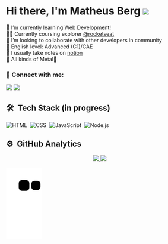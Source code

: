 # Hi there, I'm Matheus Berg <img src="https://media.giphy.com/media/hvRJCLFzcasrR4ia7z/giphy.gif" height="30px">
🌱 I’m currently learning Web Development!
</br>👨‍🚀 Currently coursing explorer <a href="https://github.com/Rocketseat" target="_blank">@rocketseat</a>
</br>👯 I’m looking to collaborate with other developers in community
</br>🦜 English level: Advanced (C1)/CAE
</br>📔 I usually take notes on <a href="https://notion.so/" target="_blank">notion</a>
</br>🎵 All kinds of Metal🤘 

### 💬 Connect with me:
<a href="https://www.linkedin.com/in/matheus-berg-847b55161/" target="_blank"><img src="https://img.shields.io/badge/-LinkedIn-%230077B5?style=for-the-badge&logo=linkedin&logoColor=white" target="_blank"></a> 
<a href="https://discordapp.com/users/185519828772192256" target="_blank"><img src="https://img.shields.io/badge/Discord-7289DA?style=for-the-badge&logo=discord&logoColor=white" target="_blank"></a>

## 🛠 &nbsp;Tech Stack (in progress)

![HTML](https://img.shields.io/badge/-HTML-05122A?style=flat&logo=HTML5)&nbsp;
![CSS](https://img.shields.io/badge/-CSS-05122A?style=flat&logo=CSS3&logoColor=1572B6)&nbsp;
![JavaScript](https://img.shields.io/badge/-JavaScript-05122A?style=flat&logo=javascript)&nbsp;
![Node.js](https://img.shields.io/badge/-Node.js-05122A?style=flat&logo=node.js)&nbsp;


## ⚙️ &nbsp;GitHub Analytics

<div align="center">

  <a href="https://github.com/matheusberg">
  <img height="140em" src="https://github-readme-stats.vercel.app/api?username=matheusberg&show_icons=true&theme=dracula&include_all_commits=true&count_private=true"/>
  <img height="140em" src="https://github-readme-stats.vercel.app/api/top-langs/?username=matheusberg&layout=compact&langs_count=7&theme=dracula"/>
</div>

  ![Snake animation](https://github.com/MatheusBerg/MatheusBerg/blob/output/github-contribution-grid-snake.svg)

